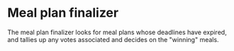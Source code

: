 # Meal plan finalizer

The meal plan finalizer looks for meal plans whose deadlines have expired, and tallies up any votes associated and decides on the "winning" meals.
